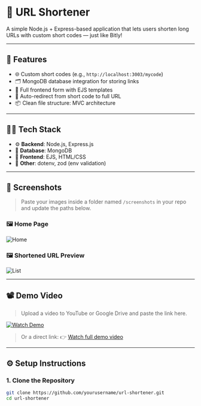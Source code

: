 # 🔗 URL Shortener

A simple Node.js + Express-based application that lets users shorten long URLs with custom short codes — just like Bitly!

---

## 🚀 Features

- 🌐 Custom short codes (e.g., `http://localhost:3003/mycode`)
- 🗂️ MongoDB database integration for storing links
- 📄 Full frontend form with EJS templates
- 🔁 Auto-redirect from short code to full URL
- 📦 Clean file structure: MVC architecture

---

## 🧑‍💻 Tech Stack

- ⚙️ **Backend**: Node.js, Express.js
- 💾 **Database**: MongoDB
- 🎨 **Frontend**: EJS, HTML/CSS
- 📂 **Other**: dotenv, zod (env validation)

---

## 📸 Screenshots

> Paste your images inside a folder named `/screenshots` in your repo and update the paths below.

### 🖼️ Home Page
![Home](screenshots/homepage.png)

### 🖼️ Shortened URL Preview
![List](screenshots/shortened-list.png)

---

## 📽️ Demo Video

> Upload a video to YouTube or Google Drive and paste the link here.

[![Watch Demo](https://img.youtube.com/vi/YOUR_VIDEO_ID_HERE/0.jpg)](https://www.youtube.com/watch?v=YOUR_VIDEO_ID_HERE)

> Or a direct link:
> 👉 [Watch full demo video](https://www.youtube.com/watch?v=YOUR_VIDEO_ID_HERE)

---

## ⚙️ Setup Instructions

### 1. Clone the Repository

```bash
git clone https://github.com/yourusername/url-shortener.git
cd url-shortener
